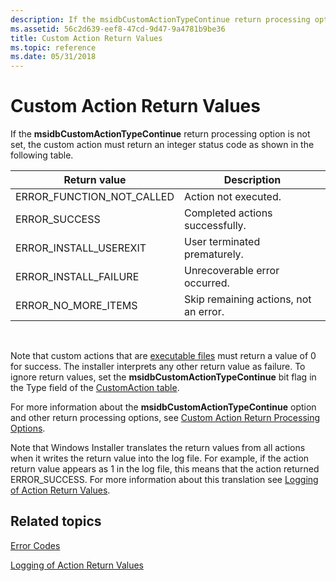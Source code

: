 ```yaml
---
description: If the msidbCustomActionTypeContinue return processing option is not set, the custom action must return an integer status code as shown in the following table.
ms.assetid: 56c2d639-eef8-47cd-9d47-9a4781b9be36
title: Custom Action Return Values
ms.topic: reference
ms.date: 05/31/2018
---
```


# Custom Action Return Values

If the **msidbCustomActionTypeContinue** return processing option is not set, the custom action must return an integer status code as shown in the following table.



| Return value                 | Description                           |
|------------------------------|---------------------------------------|
| ERROR\_FUNCTION\_NOT\_CALLED | Action not executed.                  |
| ERROR\_SUCCESS               | Completed actions successfully.       |
| ERROR\_INSTALL\_USEREXIT     | User terminated prematurely.          |
| ERROR\_INSTALL\_FAILURE      | Unrecoverable error occurred.         |
| ERROR\_NO\_MORE\_ITEMS       | Skip remaining actions, not an error. |



 

Note that custom actions that are [executable files](executable-files.md) must return a value of 0 for success. The installer interprets any other return value as failure. To ignore return values, set the **msidbCustomActionTypeContinue** bit flag in the Type field of the [CustomAction table](customaction-table.md).

For more information about the **msidbCustomActionTypeContinue** option and other return processing options, see [Custom Action Return Processing Options](custom-action-return-processing-options.md).

Note that Windows Installer translates the return values from all actions when it writes the return value into the log file. For example, if the action return value appears as 1 in the log file, this means that the action returned ERROR\_SUCCESS. For more information about this translation see [Logging of Action Return Values](logging-of-action-return-values.md).

## Related topics

<dl> <dt>

[Error Codes](error-codes.md)
</dt> <dt>

[Logging of Action Return Values](logging-of-action-return-values.md)
</dt> </dl>

 

 



